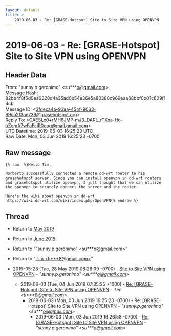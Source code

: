 ```yaml
---
layout: default
title: >
    2019-06-03 - Re: [GRASE-Hotspot] Site to Site VPN using OPENVPN
---
```


# 2019-06-03 - Re: [GRASE-Hotspot] Site to Site VPN using OPENVPN

## Header Data

From: "sunny.p.geronimo" \<su***o@gmail.com\><br>
Message Hash: 82bb4f8f5d0ea6328d4a35ad0b54e36e5a80388c969eaa68bbf0b01c609f14cb<br>
Message ID: \<3fdeca4a-93aa-454f-9033-99ca2f3ae739@grasehotspot.org\><br>
Reply To: \<CAESLx0+rMH6JMP-mJ3_DARL_rTXxa-Ho-oZomA7wFaFciR0oog@mail.gmail.com\><br>
UTC Datetime: 2019-06-03 16:25:23 UTC<br>
Raw Date: Mon, 03 Jun 2019 16:25:23 -0700<br>

## Raw message

```
{% raw  %}Hello Tim,

Norberto successfully connected a remote dd-wrt router to his grasehotspot server. Since you can install openvpn in dd-wrt routers and grasehotspot utilize openvpn, I just thought that we can utilize the openvpn to securely connect the server and the router.

Here's the wiki about openvpn in dd-wrt
https://wiki.dd-wrt.com/wiki/index.php/OpenVPN{% endraw %}
```

## Thread

+ Return to [May 2019](/archive/2019/05)
+ Return to [June 2019](/archive/2019/06)

+ Return to "["sunny.p.geronimo" <su***o<span>@</span>gmail.com>](/authors/su___o_at_gmail_com)"
+ Return to "[Tim <ti***8<span>@</span>gmail.com>](/authors/ti___8_at_gmail_com)"

+ 2019-05-28 (Tue, 28 May 2019 06:26:09 -0700) - [Site to Site VPN using OPENVPN](/archive/2019/05/6ff46760baf18daa0d5199ae6152d79354f8a7b733fb6da63d6e674eccec0adc) - _"sunny.p.geronimo" \<su***o@gmail.com\>_
  + 2019-06-03 (Tue, 04 Jun 2019 07:35:25 +1000) - [Re: [GRASE-Hotspot] Site to Site VPN using OPENVPN](/archive/2019/06/5bd4e9303ec856f248d223f2a392ffac6de3a670eb0a376da4be724c99956f26) - _Tim \<ti***8@gmail.com\>_
    + 2019-06-03 (Mon, 03 Jun 2019 16:25:23 -0700) - Re: [GRASE-Hotspot] Site to Site VPN using OPENVPN - _"sunny.p.geronimo" \<su***o@gmail.com\>_
      + 2019-06-03 (Mon, 03 Jun 2019 16:26:58 -0700) - [Re: [GRASE-Hotspot] Site to Site VPN using OPENVPN](/archive/2019/06/4eac2e85b246f97d5b76896b7fbcba73f2895774cf364e965648bc1955bed69b) - _"sunny.p.geronimo" \<su***o@gmail.com\>_

